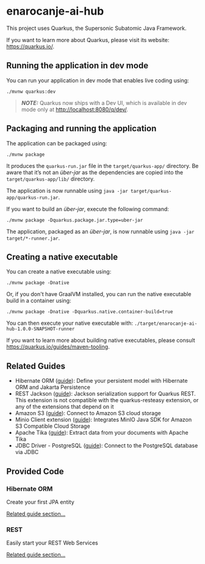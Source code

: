 # enarocanje-ai-hub

This project uses Quarkus, the Supersonic Subatomic Java Framework.

If you want to learn more about Quarkus, please visit its website: <https://quarkus.io/>.

## Running the application in dev mode

You can run your application in dev mode that enables live coding using:

```shell script
./mvnw quarkus:dev
```

> **_NOTE:_**  Quarkus now ships with a Dev UI, which is available in dev mode only at <http://localhost:8080/q/dev/>.

## Packaging and running the application

The application can be packaged using:

```shell script
./mvnw package
```

It produces the `quarkus-run.jar` file in the `target/quarkus-app/` directory.
Be aware that it’s not an _über-jar_ as the dependencies are copied into the `target/quarkus-app/lib/` directory.

The application is now runnable using `java -jar target/quarkus-app/quarkus-run.jar`.

If you want to build an _über-jar_, execute the following command:

```shell script
./mvnw package -Dquarkus.package.jar.type=uber-jar
```

The application, packaged as an _über-jar_, is now runnable using `java -jar target/*-runner.jar`.

## Creating a native executable

You can create a native executable using:

```shell script
./mvnw package -Dnative
```

Or, if you don't have GraalVM installed, you can run the native executable build in a container using:

```shell script
./mvnw package -Dnative -Dquarkus.native.container-build=true
```

You can then execute your native executable with: `./target/enarocanje-ai-hub-1.0.0-SNAPSHOT-runner`

If you want to learn more about building native executables, please consult <https://quarkus.io/guides/maven-tooling>.

## Related Guides

- Hibernate ORM ([guide](https://quarkus.io/guides/hibernate-orm)): Define your persistent model with Hibernate ORM and Jakarta Persistence
- REST Jackson ([guide](https://quarkus.io/guides/rest#json-serialisation)): Jackson serialization support for Quarkus REST. This extension is not compatible with the quarkus-resteasy extension, or any of the extensions that depend on it
- Amazon S3 ([guide](https://docs.quarkiverse.io/quarkus-amazon-services/dev/amazon-s3.html)): Connect to Amazon S3 cloud storage
- Minio Client extension ([guide](https://quarkiverse.github.io/quarkiverse-docs/quarkus-minio/dev/index.html)): Integrates MinIO Java SDK for Amazon S3 Compatible Cloud Storage
- Apache Tika ([guide](https://quarkiverse.github.io/quarkiverse-docs/quarkus-tika/dev/index.html)): Extract data from your documents with Apache Tika
- JDBC Driver - PostgreSQL ([guide](https://quarkus.io/guides/datasource)): Connect to the PostgreSQL database via JDBC

## Provided Code

### Hibernate ORM

Create your first JPA entity

[Related guide section...](https://quarkus.io/guides/hibernate-orm)



### REST

Easily start your REST Web Services

[Related guide section...](https://quarkus.io/guides/getting-started-reactive#reactive-jax-rs-resources)
